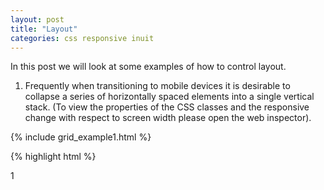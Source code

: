 ```yaml
---
layout: post
title: "Layout"
categories: css responsive inuit
---
```


In this post we will look at some examples of how to control layout.

1. Frequently when transitioning to mobile devices it is desirable to collapse a
series of horizontally spaced elements into a single vertical stack. (To view the
properties of the CSS classes and the responsive change with respect to screen
width please open the web inspector).

{% include grid_example1.html %}

{% highlight html %}
<div class="parent layout layout--center u-1/1-lap-and-up u-1/2-palm offset-col-1/4-palm">
  <div class="child layout__item u-1/3-lap-and-up u-1/1-palm palm-mv--">
    <p class="bg-black c-white t-center">1</p>
  </div><!--

  --><div class="child layout__item u-1/3-lap-and-up u-1/1-palm palm-mv--">
    <p class="bg-black c-white t-center">2</p>
  </div><!--

  --><div class="child layout__item u-1/3-lap-and-up u-1/1-palm palm-mv--">
    <p class="bg-black c-white t-center">3</p>
  </div>
</div>
{% endhighlight %}

The location of these classes within the Inuit-WGC source code are as follows:

`layout`, `layout--center`, `layout__item` are defined in _objects.layout.scss

NOTE: layout--center has been modified from its original version in Inuit CSS
to allow for central text positioning with t-center and making up the remaining
12px required to truly center its contents.

`u-1/1-lap-and-up`. `u-1/2-palm` etc... and `offset-col-1/4-palm` are all built
from combining Sass structures that are defined in _settings.responsive.scss,
_tools.responsive.scss, _tools.widths.scss and _trumps.widths-responsive.scss.
All these files must be acknowledged to understand any one of these classes in
isolation.

NOTE: the addition of the offset-col-... classes is a modification of the
original Inuit CSS source.

`palm-mv` and friends are defined in _trumps.spacing-responsive.scss which again
depends on _settings.responsive.scss for defining the responsive breakpoints.

It's great to know how to use the Inuit-WGC source on demand, but more important
is understanding the approach to this markup and therefore being able to build
up an equivalent (or better) example yourself from scratch.

Here's the example and markup again:

{% include grid_example1.html %}

{% highlight html %}
<div class="parent layout layout--center u-1/1-lap-and-up u-1/2-palm offset-col-1/4-palm">
  <div class="child layout__item u-1/3-lap-and-up u-1/1-palm palm-mv--">
    <p class="bg-black c-white t-center">1</p>
  </div><!--

  --><div class="child layout__item u-1/3-lap-and-up u-1/1-palm palm-mv--">
    <p class="bg-black c-white t-center">2</p>
  </div><!--

  --><div class="child layout__item u-1/3-lap-and-up u-1/1-palm palm-mv--">
    <p class="bg-black c-white t-center">3</p>
  </div>
</div>
{% endhighlight %}

The `child` divs ('siblings' of each other) are all inline-block elements by
virtue of the `layout__item` class, this means that they are inline elements in
that they do not automatically fill the width of their container, but unlike
normal inline elements such as `<span>` they impart height onto their parent.
This ability to impart height on their parent is an intrinsic property of block
elements such as `<p>` and `<div>`.

The advantage of this is that like floated elements they are part of the 'flow'
of the page, and therefore text will flow around them. However, floated elements
do not impart any height on their parent container and so cases where floated
elements are used must be resolved with the clearfix hack.

One potentially rather annoying thing however about inline-block elements is
that they have a default whitespace between them, which can mess up the nice
even spacings provided by columns since the extra spaces push the last element
outside its column, forcing it to wrap onto the next line.

One of many possible solutions to this problem that has been chosen here, is to
place comment tags between siblings in the manner shown above (and below) as
this strips the whitespace which would otherwise occupy that space.

{% include grid_example1.html %}

{% highlight html %}
<div class="parent layout layout--center u-1/1-lap-and-up u-1/2-palm offset-col-1/4-palm">
  <div class="child layout__item u-1/3-lap-and-up u-1/1-palm palm-mv--">
    <p class="bg-black c-white t-center">1</p>
  </div><!--

  --><div class="child layout__item u-1/3-lap-and-up u-1/1-palm palm-mv--">
    <p class="bg-black c-white t-center">2</p>
  </div><!--

  --><div class="child layout__item u-1/3-lap-and-up u-1/1-palm palm-mv--">
    <p class="bg-black c-white t-center">3</p>
  </div>
</div>
{% endhighlight %}

So moving on to columns. Columns are what you would end up realising you needed
if you had just built your own visual design in, say photoshop, and were
trying to translate it into HTML and CSS that would behave the way you want. Put
simply they are just the width of the page you want a certain element to occupy
expressed, hopefully, as a percentage of the total width of its container. By
default block elements will fill 100% of that width, where inline elements only
fill as much width as is imparted to them by their content, e.g. text, an image.
Both of these can of course be over-ridden by setting the width property on a
class and declaring that class on the given element.

The reason for specifying the width as a relative quantity, i.e. a percentage
is to ensure that the pattern in which the space is distributed remains exactly
the same no matter what the actual, absolute, width of the screen is.

{% include grid_example1.html %}

{% highlight html %}
<div class="parent layout layout--center u-1/1-lap-and-up u-1/2-palm offset-col-1/4-palm">
  <div class="child layout__item u-1/3-lap-and-up u-1/1-palm palm-mv--">
    <p class="bg-black c-white t-center">1</p>
  </div><!--

  --><div class="child layout__item u-1/3-lap-and-up u-1/1-palm palm-mv--">
    <p class="bg-black c-white t-center">2</p>
  </div><!--

  --><div class="child layout__item u-1/3-lap-and-up u-1/1-palm palm-mv--">
    <p class="bg-black c-white t-center">3</p>
  </div>
</div>
{% endhighlight %}

One can go a step further than keeping the distribution of space the same over
all widths by changing it deliberately to a new pattern depending on the current
width of the screen, as has been done here! It is achieved by specifying a media
query which governs whether or not a particular class has any effect for a given
screen width.

In the example shown here after the screen width drops below 45em the
u-1/1-lap-and-up class ceases to have any effect and the u-1/2-palm takes over
the width of the parent div changes from 100% to 50% of its container and is
offset to the right by 25% to keep it centered (this is good practice, one
should NOT use an empty column of width 25% as this adds no semantic value to
the document). The child divs now fill 100% of their parents widths and
therefore are stacked vertically. By default they would sit flush on top of each
other so the `palm-mv--` class ensures that there is some margin separating each
one.

{% include grid_example1.html %}

{% highlight html %}
<div class="parent layout layout--center u-1/1-lap-and-up u-1/2-palm offset-col-1/4-palm">
  <div class="child layout__item u-1/3-lap-and-up u-1/1-palm palm-mv--">
    <p class="bg-black c-white t-center">1</p>
  </div><!--

  --><div class="child layout__item u-1/3-lap-and-up u-1/1-palm palm-mv--">
    <p class="bg-black c-white t-center">2</p>
  </div><!--

  --><div class="child layout__item u-1/3-lap-and-up u-1/1-palm palm-mv--">
    <p class="bg-black c-white t-center">3</p>
  </div>
</div>
{% endhighlight %}

As a final point it is worth explaining how the guttering (spacing between
columns) has been achieved. The `layout` class adds a negative margin-left equal
to the base-spacing-unit defined in _settings.defaults.scss (this is re-used
again and again and again in the Inuit framework to keep things DRY and
consistent!). This effectively pulls the parent div (and all it's children)
outside of its parent by 24px to the left. The `layout__item` class then gives
all the child divs an extra 24px padding to the left so the the content of the
left-most div is flush with its parent on the left-hand-side (or it would do if
the `layout--center` class didn't halve the original margin left to ensure
the child devs are truly centred!). Therefore the content of each child div - in
this case a `<p>` tag containing a number - is displaced 24px to the right
creating a separation between the `<p>`s (NOT the `<div>`s!).
